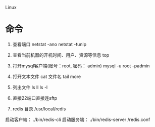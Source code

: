 Linux

# 命令

1. 查看端口
netstat -ano
netstat -tunlp

2. 查看当前机器的开机时间、用户、资源等信息
top

3. 打开mysql客户端(账号：root, 密码： admin)
mysql -u root -padmin

4. 打开文本文件
cat 文件名
tail
more
5. 列出文件
ls
ll
ls -l

6. 直接22端口直接连sftp

7. redis 目录 /usr/local/redis

启动客户端： ./bin/redis-cli
启动服务端： ./bin/redis-server /redis.conf

